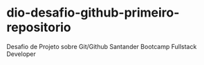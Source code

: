 # dio-desafio-github-primeiro-repositorio
Desafio de Projeto sobre Git/Github Santander Bootcamp Fullstack Developer
